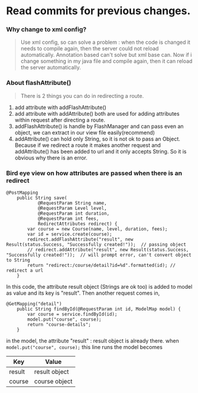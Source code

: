 # Read commits for previous changes.

### Why change to xml config?
>Use xml config, so can solve a problem : when the code is changed it needs to compile again, 
then the server could not reload automatically. 
Annotation based can't solve but xml base can.
Now if i change something in my java file and compile again, then it can reload the server automatically.


### About flashAttribute()
>There is 2 things you can do in redirecting a route. 
1) add attribute with addFlashAttribute()
2) add attribute with addAttribute()
both are used for adding attributes within request after directing a route.
1) addFlashAttribute() is handle by FlashManager and can pass even an object, we can extract in our view file easily(recommend)
2) addAttribute() can hold only String, so it is not ok to pass an Object. 
Because if we redirect a route it makes another request and addAttribute() has been added to url and it only accepts String. So it is obvious why there is an error.


### Bird eye view on how attributes are passed when there is an redirect
```
@PostMapping 
	public String save(
			@RequestParam String name,
			@RequestParam Level level,
			@RequestParam int duration,
			@RequestParam int fees,
			RedirectAttributes redirect) {
		var course = new Course(name, level, duration, fees);
		var id = service.create(course);
		redirect.addFlashAttribute("result", new Result(status.Success, "Successfully created!"));  // passing object
		// redirect.addAttribute("result", new Result(status.Success, "Successfully created!"));  // will prompt error, can't convert object to String
		return "redirect:/course/detail?id=%d".formatted(id); // redirect a url
	}
```
In this code, the attribute result object (Strings are ok too) is added to model as value and its key is "result". Then another request comes in, 

```
@GetMapping("detail") 
	public String findById(@RequestParam int id, ModelMap model) {
		var course = service.findById(id);
		model.put("course", course);
		return "course-details";
	}
```
in the model, the attribute "result" : result object is already there. when ``model.put("course", course);`` this line runs the model becomes 


| Key      | Value                   |
| -------  | ----------------------- |
| result   | result object           |
| course   | course object           |

